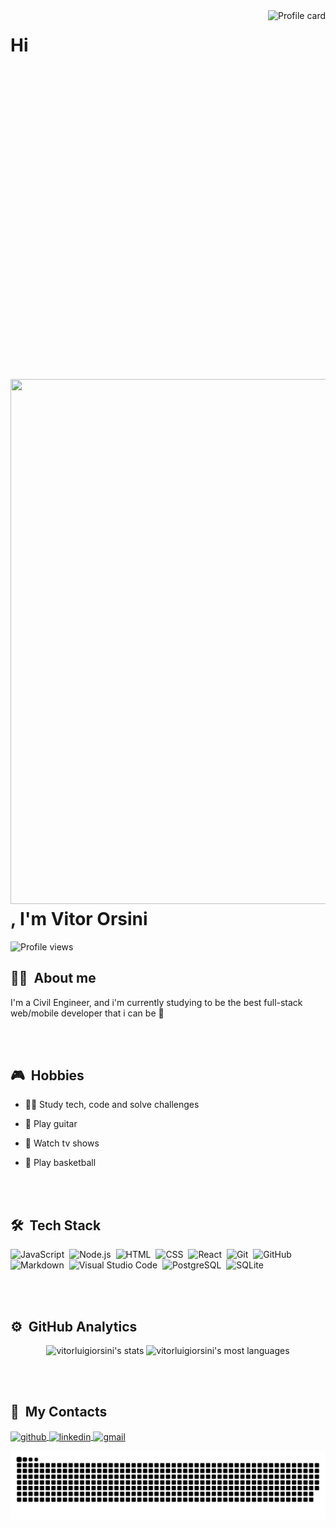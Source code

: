 <img align="right" height="590em" src="https://raw.githubusercontent.com/gist/vitorluigiorsini/0fd6a71f95de39204160d69a3469d7f3/raw/eea9bd277f66776d391b975dd9155c136a944fb2/githubcard.svg" alt="Profile card">
<h1 align="left">Hi <img style="width:30em;height:30em;" src="https://raw.githubusercontent.com/kaueMarques/kaueMarques/master/hi.gif">, I'm Vitor Orsini</h1>
<p align="left"> <img src="https://komarev.com/ghpvc/?username=vitorluigiorsini&color=blueviolet" alt="Profile views" /> </p>

## 🧔‍♂️ &nbsp;About me

I'm a Civil Engineer, and i'm currently studying to be the best full-stack web/mobile developer that i can be 🤙

<br><br>

## 🎮 &nbsp;Hobbies

- 👨‍💻 Study tech, code and solve challenges

- 🎸 Play guitar

- 🎥 Watch tv shows

- 🏀 Play basketball

<br><br>

## 🛠 &nbsp;Tech Stack

![JavaScript](https://img.shields.io/badge/-JavaScript-05122A?style=flat&logo=javascript)&nbsp;
![Node.js](https://img.shields.io/badge/-Node.js-05122A?style=flat&logo=node.js)&nbsp;
![HTML](https://img.shields.io/badge/-HTML-05122A?style=flat&logo=HTML5)&nbsp;
![CSS](https://img.shields.io/badge/-CSS-05122A?style=flat&logo=CSS3&logoColor=1572B6)&nbsp;
![React](https://img.shields.io/badge/-React-05122A?style=flat&logo=react)&nbsp;
![Git](https://img.shields.io/badge/-Git-05122A?style=flat&logo=git)&nbsp;
![GitHub](https://img.shields.io/badge/-GitHub-05122A?style=flat&logo=github)&nbsp;
![Markdown](https://img.shields.io/badge/-Markdown-05122A?style=flat&logo=markdown)&nbsp;
![Visual Studio Code](https://img.shields.io/badge/-Visual%20Studio%20Code-05122A?style=flat&logo=visual-studio-code&logoColor=007ACC)&nbsp;
![PostgreSQL](https://img.shields.io/badge/-PostgreSQL-05122A?style=flat&logo=postgresql)&nbsp;
![SQLite](https://img.shields.io/badge/-SQLite-05122A?style=flat&logo=sqlite)&nbsp;
  
<br><br>

## ⚙ &nbsp;GitHub Analytics

<p align="center">
<img height="160em" src="https://github-readme-stats.vercel.app/api?username=vitorluigiorsini&show_icons=true&theme=midnight-purple" alt="vitorluigiorsini's stats"/>
<img height="160em" src="https://github-readme-stats.vercel.app/api/top-langs/?username=vitorluigiorsini&layout=compact&theme=midnight-purple" alt="vitorluigiorsini's most languages"/>
</p>

<br><br>

## 📱 &nbsp;My Contacts

<p align="left">
<a href="https://github.com/vitorluigiorsini" target="_blank">
  <img align="center" src="https://img.shields.io/badge/-vitorluigiorsini-05122A?style=flat&logo=github" alt="github"/>
</a>
<a href="https://linkedin.com/in/vitorluigiorsini" target="_blank">
  <img align="center" src="https://img.shields.io/badge/-vitorluigiorsini-05122A?style=flat&logo=linkedin" alt="linkedin"/>
</a>
<a href="mailto:vitorluigiorsini@gmail.com" target="_blank">
  <img align="center" src="https://img.shields.io/badge/-vitorluigiorsini-05122A?style=flat&logo=gmail" alt="gmail"/>
</a>
</p>

![Snake animation](https://github.com/vitorluigiorsini/vitorluigiorsini/blob/output/github-contribution-grid-snake.svg)
